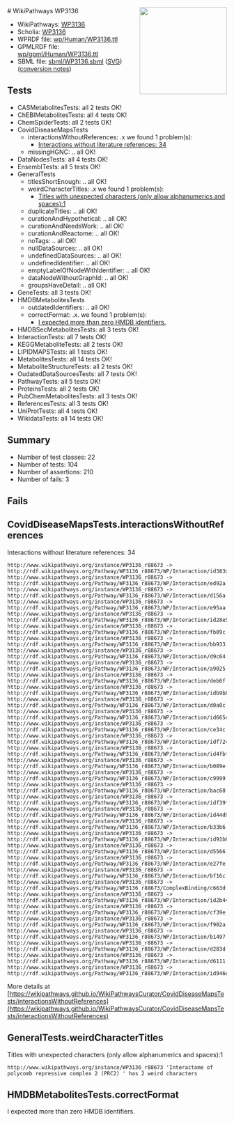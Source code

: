 <img style="float: right; width: 200px" src="../logo.png" />
# WikiPathways WP3136

* WikiPathways: [WP3136](https://identifiers.org/wikipathways:WP3136)
* Scholia: [WP3136](https://scholia.toolforge.org/wikipathways/WP3136)
* WPRDF file: [wp/Human/WP3136.ttl](../wp/Human/WP3136.ttl)
* GPMLRDF file: [wp/gpml/Human/WP3136.ttl](../wp/gpml/Human/WP3136.ttl)
* SBML file: [sbml/WP3136.sbml](../sbml/WP3136.sbml) ([SVG](../sbml/WP3136.svg)) ([conversion notes](../sbml/WP3136.txt))

## Tests
* CASMetabolitesTests: all 2 tests OK!
* ChEBIMetabolitesTests: all 4 tests OK!
* ChemSpiderTests: all 2 tests OK!
* CovidDiseaseMapsTests
    * interactionsWithoutReferences: .x we found 1 problem(s):
        * [Interactions without literature references: 34](#9701cd23)
    * missingHGNC: .. all OK!
* DataNodesTests: all 4 tests OK!
* EnsemblTests: all 5 tests OK!
* GeneralTests
    * titlesShortEnough: .. all OK!
    * weirdCharacterTitles: .x we found 1 problem(s):
        * [Titles with unexpected characters (only allow alphanumerics and spaces):1](#fda87b3f)
    * duplicateTitles: .. all OK!
    * curationAndHypothetical: .. all OK!
    * curationAndNeedsWork: .. all OK!
    * curationAndReactome: .. all OK!
    * noTags: .. all OK!
    * nullDataSources: .. all OK!
    * undefinedDataSources: .. all OK!
    * undefinedIdentifier: .. all OK!
    * emptyLabelOfNodeWithIdentifier: .. all OK!
    * dataNodeWithoutGraphId: .. all OK!
    * groupsHaveDetail: .. all OK!
* GeneTests: all 3 tests OK!
* HMDBMetabolitesTests
    * outdatedIdentifiers: .. all OK!
    * correctFormat: .x. we found 1 problem(s):
        * [I expected more than zero HMDB identifiers.](#ad154c1e)
* HMDBSecMetabolitesTests: all 3 tests OK!
* InteractionTests: all 7 tests OK!
* KEGGMetaboliteTests: all 2 tests OK!
* LIPIDMAPSTests: all 1 tests OK!
* MetabolitesTests: all 14 tests OK!
* MetaboliteStructureTests: all 2 tests OK!
* OudatedDataSourcesTests: all 7 tests OK!
* PathwayTests: all 5 tests OK!
* ProteinsTests: all 2 tests OK!
* PubChemMetabolitesTests: all 3 tests OK!
* ReferencesTests: all 3 tests OK!
* UniProtTests: all 4 tests OK!
* WikidataTests: all 14 tests OK!


## Summary

* Number of test classes: 22
* Number of tests: 104
* Number of assertions: 210
* Number of fails: 3

## Fails

<a name="9701cd23" />

## CovidDiseaseMapsTests.interactionsWithoutReferences

Interactions without literature references: 34
```
http://www.wikipathways.org/instance/WP3136_r88673 -> http://rdf.wikipathways.org/Pathway/WP3136_r88673/WP/Interaction/id383d228a
http://www.wikipathways.org/instance/WP3136_r88673 -> http://rdf.wikipathways.org/Pathway/WP3136_r88673/WP/Interaction/ed92a
http://www.wikipathways.org/instance/WP3136_r88673 -> http://rdf.wikipathways.org/Pathway/WP3136_r88673/WP/Interaction/d156a
http://www.wikipathways.org/instance/WP3136_r88673 -> http://rdf.wikipathways.org/Pathway/WP3136_r88673/WP/Interaction/e95aa
http://www.wikipathways.org/instance/WP3136_r88673 -> http://rdf.wikipathways.org/Pathway/WP3136_r88673/WP/Interaction/id28e50d63
http://www.wikipathways.org/instance/WP3136_r88673 -> http://rdf.wikipathways.org/Pathway/WP3136_r88673/WP/Interaction/fb09c
http://www.wikipathways.org/instance/WP3136_r88673 -> http://rdf.wikipathways.org/Pathway/WP3136_r88673/WP/Interaction/bb933
http://www.wikipathways.org/instance/WP3136_r88673 -> http://rdf.wikipathways.org/Pathway/WP3136_r88673/WP/Interaction/d9c64
http://www.wikipathways.org/instance/WP3136_r88673 -> http://rdf.wikipathways.org/Pathway/WP3136_r88673/WP/Interaction/a9025
http://www.wikipathways.org/instance/WP3136_r88673 -> http://rdf.wikipathways.org/Pathway/WP3136_r88673/WP/Interaction/deb6f
http://www.wikipathways.org/instance/WP3136_r88673 -> http://rdf.wikipathways.org/Pathway/WP3136_r88673/WP/Interaction/idb9b88a1f
http://www.wikipathways.org/instance/WP3136_r88673 -> http://rdf.wikipathways.org/Pathway/WP3136_r88673/WP/Interaction/d0a0c
http://www.wikipathways.org/instance/WP3136_r88673 -> http://rdf.wikipathways.org/Pathway/WP3136_r88673/WP/Interaction/id6654ad28
http://www.wikipathways.org/instance/WP3136_r88673 -> http://rdf.wikipathways.org/Pathway/WP3136_r88673/WP/Interaction/ce34c
http://www.wikipathways.org/instance/WP3136_r88673 -> http://rdf.wikipathways.org/Pathway/WP3136_r88673/WP/Interaction/idf724ade9
http://www.wikipathways.org/instance/WP3136_r88673 -> http://rdf.wikipathways.org/Pathway/WP3136_r88673/WP/Interaction/id4fbfb1cf
http://www.wikipathways.org/instance/WP3136_r88673 -> http://rdf.wikipathways.org/Pathway/WP3136_r88673/WP/Interaction/b089e
http://www.wikipathways.org/instance/WP3136_r88673 -> http://rdf.wikipathways.org/Pathway/WP3136_r88673/WP/Interaction/c9999
http://www.wikipathways.org/instance/WP3136_r88673 -> http://rdf.wikipathways.org/Pathway/WP3136_r88673/WP/Interaction/bac68
http://www.wikipathways.org/instance/WP3136_r88673 -> http://rdf.wikipathways.org/Pathway/WP3136_r88673/WP/Interaction/idf39f68c3
http://www.wikipathways.org/instance/WP3136_r88673 -> http://rdf.wikipathways.org/Pathway/WP3136_r88673/WP/Interaction/id44d9b1a2
http://www.wikipathways.org/instance/WP3136_r88673 -> http://rdf.wikipathways.org/Pathway/WP3136_r88673/WP/Interaction/b33b6
http://www.wikipathways.org/instance/WP3136_r88673 -> http://rdf.wikipathways.org/Pathway/WP3136_r88673/WP/Interaction/id91b6439a
http://www.wikipathways.org/instance/WP3136_r88673 -> http://rdf.wikipathways.org/Pathway/WP3136_r88673/WP/Interaction/d5566
http://www.wikipathways.org/instance/WP3136_r88673 -> http://rdf.wikipathways.org/Pathway/WP3136_r88673/WP/Interaction/e27fe
http://www.wikipathways.org/instance/WP3136_r88673 -> http://rdf.wikipathways.org/Pathway/WP3136_r88673/WP/Interaction/bf16c
http://www.wikipathways.org/instance/WP3136_r88673 -> http://rdf.wikipathways.org/Pathway/WP3136_r88673/ComplexBinding/c663d
http://www.wikipathways.org/instance/WP3136_r88673 -> http://rdf.wikipathways.org/Pathway/WP3136_r88673/WP/Interaction/id2b44d2b8
http://www.wikipathways.org/instance/WP3136_r88673 -> http://rdf.wikipathways.org/Pathway/WP3136_r88673/WP/Interaction/cf39e
http://www.wikipathways.org/instance/WP3136_r88673 -> http://rdf.wikipathways.org/Pathway/WP3136_r88673/WP/Interaction/f902a
http://www.wikipathways.org/instance/WP3136_r88673 -> http://rdf.wikipathways.org/Pathway/WP3136_r88673/WP/Interaction/b1497
http://www.wikipathways.org/instance/WP3136_r88673 -> http://rdf.wikipathways.org/Pathway/WP3136_r88673/WP/Interaction/d283d
http://www.wikipathways.org/instance/WP3136_r88673 -> http://rdf.wikipathways.org/Pathway/WP3136_r88673/WP/Interaction/d6111
http://www.wikipathways.org/instance/WP3136_r88673 -> http://rdf.wikipathways.org/Pathway/WP3136_r88673/WP/Interaction/id946ea2a1
```

More details at [https://wikipathways.github.io/WikiPathwaysCurator/CovidDiseaseMapsTests/interactionsWithoutReferences](https://wikipathways.github.io/WikiPathwaysCurator/CovidDiseaseMapsTests/interactionsWithoutReferences)

<a name="fda87b3f" />

## GeneralTests.weirdCharacterTitles

Titles with unexpected characters (only allow alphanumerics and spaces):1
```
http://www.wikipathways.org/instance/WP3136_r88673 'Interactome of polycomb repressive complex 2 (PRC2) ' has 2 weird characters
```

<a name="ad154c1e" />

## HMDBMetabolitesTests.correctFormat

I expected more than zero HMDB identifiers.
